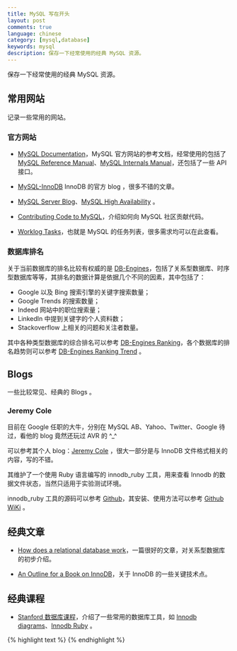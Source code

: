 ```yaml
---
title: MySQL 写在开头
layout: post
comments: true
language: chinese
category: [mysql,database]
keywords: mysql
description: 保存一下经常使用的经典 MySQL 资源。
---
```


保存一下经常使用的经典 MySQL 资源。

<!-- more -->

## 常用网站

记录一些常用的网站。

### 官方网站

* [MySQL Documentation](http://dev.mysql.com/doc/)，MySQL 官方网站的参考文档，经常使用的包括了 [MySQL Reference Manual](http://dev.mysql.com/doc/refman/en/)、[MySQL Internals Manual](http://dev.mysql.com/doc/internals/en/)，还包括了一些 API 接口。

* [MySQL-InnoDB](https://blogs.oracle.com/mysqlinnodb/) InnoDB 的官方 blog ，很多不错的文章。

* [MySQL Server Blog](http://mysqlserverteam.com/)、[MySQL High Availability](http://mysqlhighavailability.com/) 。

* [Contributing Code to MySQL](https://community.oracle.com/docs/DOC-914911)，介绍如何向 MySQL 社区贡献代码。

* [Worklog Tasks](https://dev.mysql.com/worklog/)，也就是 MySQL 的任务列表，很多需求均可以在此查看。

### 数据库排名

关于当前数据库的排名比较有权威的是 [DB-Engines](http://db-engines.com/)，包括了关系型数据库、时序型数据库等等，其排名的数据计算是依据几个不同的因素，其中包括了：

* Google 以及 Bing 搜索引擎的关键字搜索数量；
* Google Trends 的搜索数量；
* Indeed 网站中的职位搜索量；
* LinkedIn 中提到关键字的个人资料数；
* Stackoverflow 上相关的问题和关注者数量。

其中各种类型数据库的综合排名可以参考 [DB-Engines Ranking](http://db-engines.com/en/ranking)，各个数据库的排名趋势则可以参考 [DB-Engines Ranking Trend](http://db-engines.com/en/ranking_trend) 。


## Blogs

一些比较常见、经典的 Blogs 。

### Jeremy Cole

目前在 Google 任职的大牛，分别在 MySQL AB、Yahoo、Twitter、Google 待过，看他的 blog 竟然还玩过 AVR 的 ^_^

可以参考其个人 blog：[Jeremy Cole](https://blog.jcole.us/) ，很大一部分是与 InnoDB 文件格式相关的内容，写的不错。

其维护了一个使用 Ruby 语言编写的 innodb_ruby 工具，用来查看 Innodb 的数据文件状态，当然只适用于实验测试环境。

innodb_ruby 工具的源码可以参考 [Github](https://github.com/jeremycole/innodb_ruby/)，其安装、使用方法可以参考 [Github WiKi](https://github.com/jeremycole/innodb_ruby/wiki) 。


## 经典文章

* [How does a relational database work](http://coding-geek.com/how-databases-work/)，一篇很好的文章，对关系型数据库的初步介绍。

* [An Outline for a Book on InnoDB](http://www.xaprb.com/blog/2015/08/08/innodb-book-outline/)，关于 InnoDB 的一些关键技术点。


## 经典课程

* [Stanford 数据库课程](http://web.stanford.edu/class/cs245/)，介绍了一些常用的数据库工具，如 [Innodb diagrams](https://github.com/jeremycole/innodb_diagrams)、[Innodb Ruby](https://github.com/jeremycole/innodb_ruby/) 。

<!--
<a href="http://www.innomysql.net/">Inside MySQL</a> 网易姜承尧的 blog 。<br><br>
<a href="https://github.com/percona/tokudb-engine">tokudb-engine github</a>，据说一个很牛掰的存储引擎，与 InnoDB 类似，percona 实现的。<br><br>
<a href="http://www.gpfeng.com/">Learn AND live</a> <br><br>
<a href="http://mysql.taobao.org/index.php?title=%E9%A6%96%E9%A1%B5">淘宝MySQL</a>，官方 blog 。<br><br>
http://cn.planet.mysql.com/
hotpu-meeting.b0.upaiyun.com/2014dtcc/post_pdf/hedengcheng.pdf




http://www.ywnds.com/?cat=31
http://mysqllover.com/?p=594
http://siddontang.com/?p=594
http://keithlan.github.io/      binlog
http://hatemysql.com/           binlog
-->


{% highlight text %}
{% endhighlight %}
